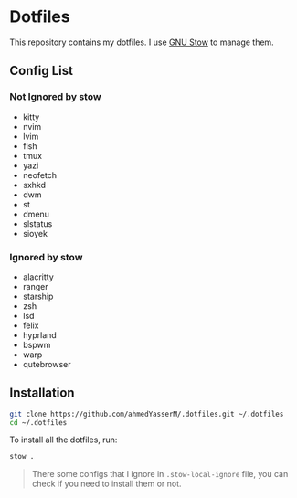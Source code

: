 # Dotfiles

This repository contains my dotfiles. I use [GNU Stow](https://www.gnu.org/software/stow/) to manage them.

## Config List

### Not Ignored by stow
- kitty
- nvim
- lvim
- fish
- tmux
- yazi 
- neofetch
- sxhkd
- dwm
- st 
- dmenu
- slstatus
- sioyek

### Ignored by stow
- alacritty
- ranger
- starship
- zsh
- lsd
- felix
- hyprland
- bspwm
- warp
- qutebrowser

## Installation

```bash
git clone https://github.com/ahmedYasserM/.dotfiles.git ~/.dotfiles
cd ~/.dotfiles
```

To install all the dotfiles, run:

```bash
stow .
```

> There some configs that I ignore in `.stow-local-ignore` file, you can check if you need to install them or not.

